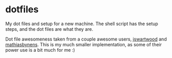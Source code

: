 dotfiles
========

My dot files and setup for a new machine. The shell script has the setup steps, and the dot files are what they are.

Dot file awesomeness taken from a couple awesome users, [jswartwood](https://github.com/jswartwood) and [mathiasbynens](https://github.com/mathiasbynens). This is my much smaller implementation, as some of their power use is a bit much for me :)
